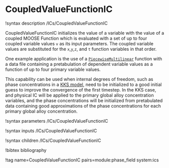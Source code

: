 # CoupledValueFunctionIC

!syntax description /ICs/CoupledValueFunctionIC

CoupledValueFunctionIC initializes the value of a variable with the value of a
coupled MOOSE Function which is evaluated with a set of up to four coupled
variable values `v` as its input parameters. The coupled variable values are
substituted for the `x`,`y`,`z`, and `t` function variables in that order.

One example application is the use of a
[`PiecewiseMultilinear`](PiecewiseMultilinear.md) function with a data file
containing a pretabulation of dependent variable values as a function of up to
four primary variable values.

This capability can be used when internal degrees of freedom, such as phase
concentrations in a [KKS model](KKS.md), need to be initialized to a good
initial guess to improve the convergence of the first timestep. In the KKS case,
and physical IC will be applied to the primary global alloy concentration
variables, and the phase concentrations will be initialized from pretabulated
data containing good approximations of the phase concentrations for each primary
global alloy concentration.

!syntax parameters /ICs/CoupledValueFunctionIC

!syntax inputs /ICs/CoupledValueFunctionIC

!syntax children /ICs/CoupledValueFunctionIC

!bibtex bibliography

!tag name=CoupledValueFunctionIC pairs=module:phase_field system:ics
